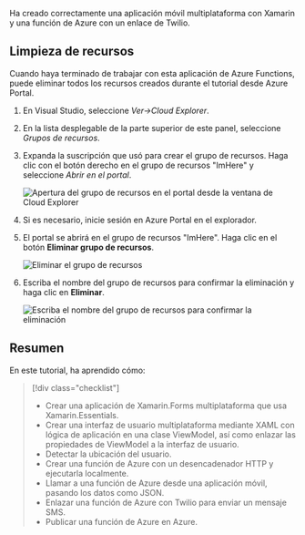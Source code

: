 Ha creado correctamente una aplicación móvil multiplataforma con Xamarin y una función de Azure con un enlace de Twilio.

## <a name="clean-up-resources"></a>Limpieza de recursos

Cuando haya terminado de trabajar con esta aplicación de Azure Functions, puede eliminar todos los recursos creados durante el tutorial desde Azure Portal.

1. En Visual Studio, seleccione *Ver->Cloud Explorer*.

2. En la lista desplegable de la parte superior de este panel, seleccione *Grupos de recursos*.

3. Expanda la suscripción que usó para crear el grupo de recursos. Haga clic con el botón derecho en el grupo de recursos "ImHere" y seleccione *Abrir en el portal*.

    ![Apertura del grupo de recursos en el portal desde la ventana de Cloud Explorer](../media/9-open-resource-group-in-portal.png)

4. Si es necesario, inicie sesión en Azure Portal en el explorador.

5. El portal se abrirá en el grupo de recursos "ImHere". Haga clic en el botón **Eliminar grupo de recursos**.

    ![Eliminar el grupo de recursos](../media/9-delete-resource-group.png)

6. Escriba el nombre del grupo de recursos para confirmar la eliminación y haga clic en **Eliminar**.

    ![Escriba el nombre del grupo de recursos para confirmar la eliminación](../media/9-confirm-delete-resource-group.png)

## <a name="summary"></a>Resumen

En este tutorial, ha aprendido cómo:
> [!div class="checklist"]
> * Crear una aplicación de Xamarin.Forms multiplataforma que usa Xamarin.Essentials.
> * Crear una interfaz de usuario multiplataforma mediante XAML con lógica de aplicación en una clase ViewModel, así como enlazar las propiedades de ViewModel a la interfaz de usuario.
> * Detectar la ubicación del usuario.
> * Crear una función de Azure con un desencadenador HTTP y ejecutarla localmente.
> * Llamar a una función de Azure desde una aplicación móvil, pasando los datos como JSON.
> * Enlazar una función de Azure con Twilio para enviar un mensaje SMS.
> * Publicar una función de Azure en Azure.

